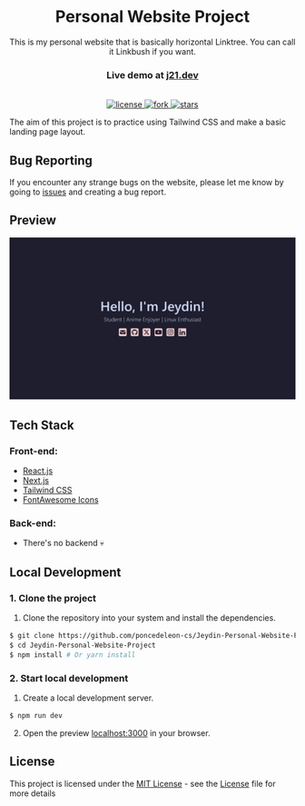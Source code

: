<div align="center">
<h1>Personal Website Project</h1>
</a>
This is my personal website that is basically horizontal Linktree. You can call it Linkbush if you want.
<br />

### Live demo at [j21.dev](https://j21.dev/)
<br />

 <a href="https://github.com/poncedeleon-cs/Jeydin-Personal-Website-Project/blob/main/LICENSE">
    <img src="https://img.shields.io/github/license/poncedeleon-cs/Jeydin-Personal-Website-Project" alt="license"/>
  </a>
  <a href="https://github.com/poncedeleon-cs/Jeydin-Personal-Website-Project/fork">
    <img src="https://img.shields.io/github/forks/poncedeleon-cs/Jeydin-Personal-Website-Project?style=social" alt="fork"/>
  </a>
  <a href="https://github.com/poncedeleon-cs/Jeydin-Personal-Website-Project/stargazers">
    <img src="https://img.shields.io/github/stars/poncedeleon-cs/Jeydin-Personal-Website-Project?style=social" alt="stars"/>
  </a>

</p>
</div>
The aim of this project is to practice using Tailwind CSS and make a basic landing page layout.

## Bug Reporting
If you encounter any strange bugs on the website, please let me know by going to [issues](https://github.com/poncedeleon-cs/Jeydin-Personal-Website-Project/issues/) and creating a bug report.

## Preview
![](./public/image.png)

## Tech Stack
### Front-end:
- [React.js](https://react.dev/)
- [Next.js](https://nextjs.org/)
- [Tailwind CSS](https://tailwindcss.com/)
- [FontAwesome Icons](https://fontawesome.com/icons/)
### Back-end:
- There's no backend 💀

## Local Development
### 1. Clone the project
1. Clone the repository into your system and install the dependencies.
```bash
$ git clone https://github.com/poncedeleon-cs/Jeydin-Personal-Website-Project.git
$ cd Jeydin-Personal-Website-Project
$ npm install # Or yarn install
```

### 2. Start local development
1. Create a local development server.
```bash
$ npm run dev
```
2. Open the preview [localhost:3000](http://localhost:3000) in your browser.

## License
This project is licensed under the [MIT License](https://opensource.org/license/mit) - see the [License](https://github.com/poncedeleon-cs/Jeydin-Personal-Website-Project/blob/main/LICENSE) file for more details